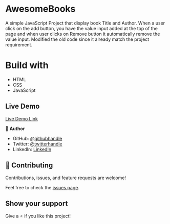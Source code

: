 # AwesomeBooks
 
A simple JavaScript Project that display book Title and Author. When a user click on the add button, you have the value input added at the top of the page and when user clicks on Remove button it automatically remove the value input. Modified the old code since it already match the project requirement.


# Build with 
 - HTML 
 - CSS
 - JavaScript

## Live Demo

[Live Demo Link](https://sirriryisa.github.io/Capstone-proj/)


👤 **Author**
- GitHub: [@githubhandle](https://github.com/SirriRyisa)
- Twitter: [@twitterhandle](https://twitter.com/N_Ryisa)
- LinkedIn: [LinkedIn](https://www.linkedin.com/in/ryisa-sirri-ngwa-a30013202)

## 🤝 Contributing

Contributions, issues, and feature requests are welcome!

Feel free to check the [issues page]().

## Show your support

 Give a ⭐️ if you like this project!
